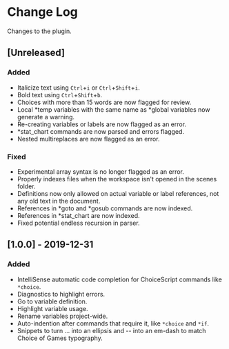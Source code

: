 # Change Log
Changes to the plugin.

## [Unreleased]
### Added
- Italicize text using `Ctrl`+`i` or `Ctrl`+`Shift`+`i`.
- Bold text using `Ctrl`+`Shift`+`b`.
- Choices with more than 15 words are now flagged for review.
- Local *temp variables with the same name as *global variables now generate a warning.
- Re-creating variables or labels are now flagged as an error.
- *stat_chart commands are now parsed and errors flagged.
- Nested multireplaces are now flagged as an error.

### Fixed
- Experimental array syntax is no longer flagged as an error.
- Properly indexes files when the workspace isn't opened in the scenes folder.
- Definitions now only allowed on actual variable or label references, not any old text in the document.
- References in *goto and *gosub commands are now indexed.
- References in *stat_chart are now indexed.
- Fixed potential endless recursion in parser.

## [1.0.0] - 2019-12-31
### Added
- IntelliSense automatic code completion for ChoiceScript commands like `*choice`.
- Diagnostics to highlight errors.
- Go to variable definition.
- Highlight variable usage.
- Rename variables project-wide.
- Auto-indention after commands that require it, like `*choice` and `*if`.
- Snippets to turn ... into an ellipsis and -- into an em-dash to match Choice of Games typography.
